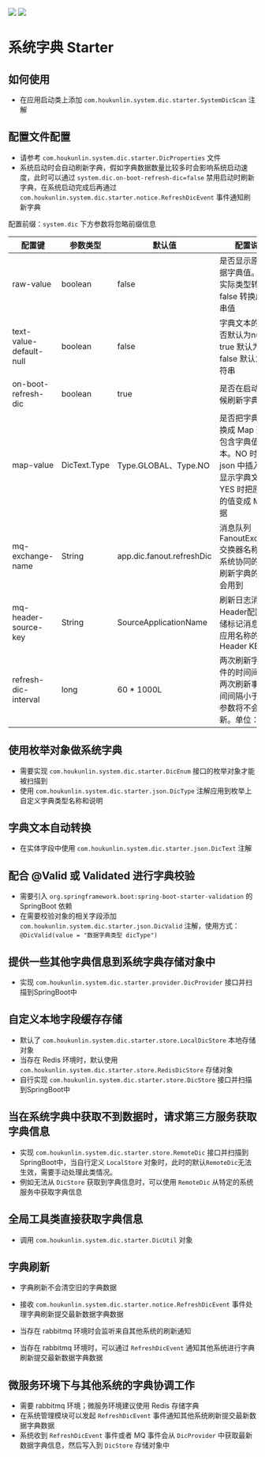 [![](https://jitpack.io/v/houkunlin/system-dic-starter.svg)](https://jitpack.io/#houkunlin/system-dic-starter)
[![](https://jitci.com/gh/houkunlin/system-dic-starter/svg)](https://jitci.com/gh/houkunlin/system-dic-starter) 

# 系统字典 Starter

## 如何使用

- 在应用启动类上添加 `com.houkunlin.system.dic.starter.SystemDicScan` 注解



## 配置文件配置

- 请参考 `com.houkunlin.system.dic.starter.DicProperties` 文件
- 系统启动时会自动刷新字典，假如字典数据数量比较多时会影响系统启动速度，此时可以通过 `system.dic.on-boot-refresh-dic=false` 禁用启动时刷新字典，在系统启动完成后再通过 `com.houkunlin.system.dic.starter.notice.RefreshDicEvent` 事件通知刷新字典



配置前缀：`system.dic` 下方参数将忽略前缀信息

| 配置键                  | 参数类型     | 默认值                    | 配置说明                                                     |
| ----------------------- | ------------ | ------------------------- | ------------------------------------------------------------ |
| raw-value               | boolean      | false                     | 是否显示原生数据字典值。true 实际类型转换，false 转换成字符串值 |
| text-value-default-null | boolean      | false                     | 字典文本的值是否默认为null，true 默认为null，false 默认为空字符串 |
| on-boot-refresh-dic     | boolean      | true                      | 是否在启动的时候刷新字典                                     |
| map-value               | DicText.Type | Type.GLOBAL、Type.NO      | 是否把字典值转换成 Map 形式，包含字典值和文本。NO 时在 json 中插入字段显示字典文本；YES 时把原字段的值变成 Map 数据 |
| mq-exchange-name        | String       | app.dic.fanout.refreshDic | 消息队列 FanoutExchange 交换器名称. 在多系统协同的时候刷新字典的时候会用到 |
| mq-header-source-key    | String       | SourceApplicationName     | 刷新日志消息的Header配置，存储标记消息来源应用名称的 Header KEY |
| refresh-dic-interval    | long         | 60 * 1000L                | 两次刷新字典事件的时间间隔；两次刷新事件时间间隔小于配置参数将不会刷新。单位：毫秒 |


## 使用枚举对象做系统字典

- 需要实现 `com.houkunlin.system.dic.starter.DicEnum` 接口的枚举对象才能被扫描到
- 使用 `com.houkunlin.system.dic.starter.json.DicType` 注解应用到枚举上自定义字典类型名称和说明

## 字典文本自动转换

- 在实体字段中使用 `com.houkunlin.system.dic.starter.json.DicText` 注解

## 配合 @Valid 或 Validated 进行字典校验

- 需要引入 `org.springframework.boot:spring-boot-starter-validation` 的 SpringBoot 依赖
- 在需要校验对象的相关字段添加 `com.houkunlin.system.dic.starter.json.DicValid` 注解，使用方式： `@DicValid(value = "数据字典类型 dicType")`

## 提供一些其他字典信息到系统字典存储对象中

- 实现 `com.houkunlin.system.dic.starter.provider.DicProvider` 接口并扫描到SpringBoot中

## 自定义本地字段缓存存储

- 默认了 `com.houkunlin.system.dic.starter.store.LocalDicStore` 本地存储对象
- 当存在 Redis 环境时，默认使用 `com.houkunlin.system.dic.starter.store.RedisDicStore` 存储对象
- 自行实现 `com.houkunlin.system.dic.starter.store.DicStore` 接口并扫描到SpringBoot中



## 当在系统字典中获取不到数据时，请求第三方服务获取字典信息

- 实现 `com.houkunlin.system.dic.starter.store.RemoteDic` 接口并扫描到SpringBoot中，当自行定义 `LocalStore` 对象时，此时的默认`RemoteDic`无法生效，需要手动处理此类情况。
- 例如无法从 `DicStore` 获取到字典信息时，可以使用 `RemoteDic` 从特定的系统服务中获取字典信息



## 全局工具类直接获取字典信息

- 调用 `com.houkunlin.system.dic.starter.DicUtil` 对象



## 字典刷新

- 字典刷新不会清空旧的字典数据

- 接收 `com.houkunlin.system.dic.starter.notice.RefreshDicEvent` 事件处理字典刷新提交最新数据字典数据
- 当存在 rabbitmq 环境时会监听来自其他系统的刷新通知
- 当存在 rabbitmq 环境时，可以通过 `RefreshDicEvent` 通知其他系统进行字典刷新提交最新数据字典数据



## 微服务环境下与其他系统的字典协调工作

- 需要 rabbitmq 环境；微服务环境建议使用 Redis 存储字典
- 在系统管理模块可以发起 `RefreshDicEvent` 事件通知其他系统刷新提交最新数据字典数据
- 系统收到 `RefreshDicEvent` 事件或者 MQ 事件会从 `DicProvider` 中获取最新数据字典信息，然后写入到 `DicStore` 存储对象中
